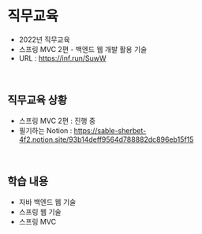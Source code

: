 # 직무교육
* 2022년 직무교육
* 스프링 MVC 2편 - 백엔드 웹 개발 활용 기술
* URL : https://inf.run/SuwW
<br>

## 직무교육 상황
- 스프링 MVC 2편 : 진행 중
- 필기하는 Notion : https://sable-sherbet-4f2.notion.site/93b14deff9564d788882dc896eb15f15
<br>

## 학습 내용
- 자바 백엔드 웹 기술
- 스프링 웹 기술
- 스프링 MVC
